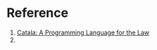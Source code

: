 # Reference

1. [Catala: A Programming Language for the Law](https://arxiv.org/abs/2103.03198)
1. []()

